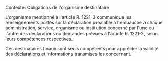 Contexte: Obligations de l'organisme destinataire

L'organisme mentionné à l'article R. 1221-3 communique les renseignements portés sur la déclaration préalable à l'embauche à chaque administration, service, organisme ou institution concerné par l'une ou l'autre des déclarations ou demandes prévues à l'article R. 1221-2, selon leurs compétences respectives.

Ces destinataires finaux sont seuls compétents pour apprécier la validité des déclarations et informations transmises les concernant.